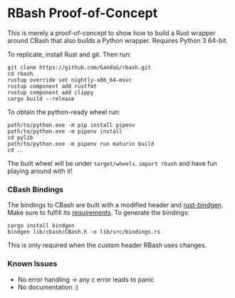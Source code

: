 # RBash Proof-of-Concept

This is merely a proof-of-concept to show how to build a Rust wrapper around CBash that also builds a Python wrapper.
Requires Python 3 64-bit.

To replicate, install Rust and git. Then run:

```
git clone https://github.com/GandaG/rbash.git
cd rbash
rustup override set nightly-x86_64-msvc
rustup component add rustfmt
rustup component add clippy
cargo build --release
```

To obtain the python-ready wheel run:

```
path/to/python.exe -m pip install pipenv
path/to/python.exe -m pipenv install
cd pylib
path/to/python.exe -m pipenv run maturin build
cd ..
```

The built wheel will be under `target/wheels`. `import rbash` and have fun playing around with it!

### CBash Bindings

The bindings to CBash are built with a modified header and [rust-bindgen](https://github.com/rust-lang/rust-bindgen).
Make sure to fulfill its [requirements](https://rust-lang.github.io/rust-bindgen/requirements.html).
To generate the bindings:

```
cargo install bindgen
bindgen lib/cbash/CBash.h -o lib/src/bindings.rs
```

This is only required when the custom header RBash uses changes.

### Known Issues

* No error handling -> any c error leads to panic
* No documentation :)
